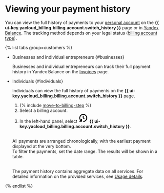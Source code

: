 # Viewing your payment history

You can view the full history of payments to your [personal account](../concepts/personal-account.md#balance) on the **{{ ui-key.yacloud_billing.billing.account.switch_history }}** page or in [Yandex Balance](https://yandex.com/support/balance/operations/find-bill.html). The tracking method depends on your legal status ([billing account type](../concepts/billing-account.md#ba-types)).

{% list tabs group=customers %}
        
- Businesses and individual entrepreneurs {#businesses}
  
  Businesses and individual entrepreneurs can track their full payment history in Yandex Balance on the [Invoices](https://balance.yandex.com/invoices.xml) page.
  
- Individuals {#individuals}
  
  Individuals can view the full history of payments on the **{{ ui-key.yacloud_billing.billing.account.switch_history }}** page.

  1. {% include [move-to-billing-step](../_includes/move-to-billing-step.md) %}
  1. Select a billing account.
  1. In the left-hand panel, select ![image](../../_assets/console-icons/clock-arrow-rotate-left.svg) **{{ ui-key.yacloud_billing.billing.account.switch_history }}**.

  <br/>All payments are arranged chronologically, with the earliest payment displayed at the very bottom.
  <br/>To filter the payments, set the date range. The results will be shown in a table.
  

  
  <br/>The payment history contains aggregate data on all services. For detailed information on the provided services, see [Usage details](../operations/check-charges.md).
  
{% endlist %}
